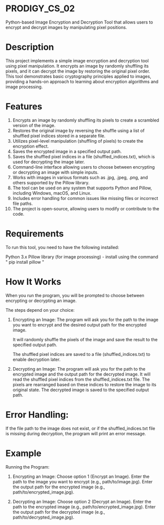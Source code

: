# PRODIGY_CS_02
Python-based Image Encryption and Decryption Tool that allows users to encrypt and decrypt images by manipulating pixel positions.

# Description
This project implements a simple image encryption and decryption tool using pixel manipulation. It encrypts an image by randomly shuffling its pixels, and it can decrypt the image by restoring the original pixel order. This tool demonstrates basic cryptography principles applied to images, providing a hands-on approach to learning about encryption algorithms and image processing.

# Features
1. Encrypts an image by randomly shuffling its pixels to create a scrambled version of the image.
2. Restores the original image by reversing the shuffle using a list of shuffled pixel indices stored in a separate file.
3. Utilizes pixel-level manipulation (shuffling of pixels) to create the encryption effect.
4. Saves the encrypted image in a specified output path.
5. Saves the shuffled pixel indices in a file (shuffled_indices.txt), which is used for decrypting the image later.
6. Command-line interface allowing users to choose between encrypting or decrypting an image with simple inputs.
7. Works with images in various formats such as .jpg, .jpeg, .png, and others supported by the Pillow library.
8. The tool can be used on any system that supports Python and Pillow, including Windows, macOS, and Linux.
9. Includes error handling for common issues like missing files or incorrect file paths.
10. The project is open-source, allowing users to modify or contribute to the code.

# Requirements
To run this tool, you need to have the following installed:

Python 3.x
Pillow library (for image processing) - install using the command " pip install pillow "

# How It Works
When you run the program, you will be prompted to choose between encrypting or decrypting an image. 

The steps depend on your choice:

1. Encrypting an Image:
    The program will ask you for the path to the image you want to encrypt and the desired output path for the encrypted image.

    It will randomly shuffle the pixels of the image and save the result to the specified output path.

    The shuffled pixel indices are saved to a file (shuffled_indices.txt) to enable decryption later.

2. Decrypting an Image:
    The program will ask you for the path to the encrypted image and the output path for the decrypted image.
    It will read the shuffled pixel indices from the shuffled_indices.txt file.
    The pixels are rearranged based on these indices to restore the image to its original state.
    The decrypted image is saved to the specified output path.

# Error Handling:

If the file path to the image does not exist, or if the shuffled_indices.txt file is missing during decryption, the program will print an error message.

# Example
Running the Program:

1. Encrypting an Image:
    Choose option 1 (Encrypt an Image).
    Enter the path to the image you want to encrypt (e.g., path/to/image.jpg).
    Enter the output path for the encrypted image (e.g., path/to/encrypted_image.jpg).

2. Decrypting an Image:
    Choose option 2 (Decrypt an Image).
    Enter the path to the encrypted image (e.g., path/to/encrypted_image.jpg).
    Enter the output path for the decrypted image (e.g., path/to/decrypted_image.jpg).


